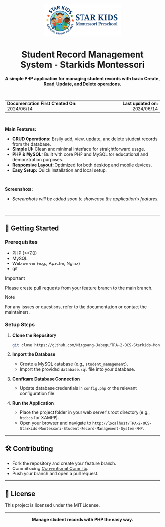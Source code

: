 <p align="center">
    <img src="./assets/images/Star_Kids_Montessori_Preschool_Logo.png" alt="Project Logo" width="250" style="height:auto; borderRadius: 30%;">
</p>

<h1 align="center">Student Record Management System - Starkids Montessori</h1>

<p align="center"><b>A simple PHP application for managing student records with basic Create, Read, Update, and Delete operations.</b></p>

<br>

<table width="100%">
  <tr>
    <td align="left"><b>Documentation First Created On:</b> 2024/06/14</td>
    <td align="right"><b>Last updated on:</b> 2024/06/14</td>
  </tr>
</table>

<br>

**Main Features:**

- **CRUD Operations:** Easily add, view, update, and delete student records from the database.
- **Simple UI:** Clean and minimal interface for straightforward usage.
- **PHP & MySQL:** Built with core PHP and MySQL for educational and demonstration purposes.
- **Responsive Layout:** Optimized for both desktop and mobile devices.
- **Easy Setup:** Quick installation and local setup.

<br>

<!-- Replace the below section with your screenshots -->
**Screenshots:**

- _Screenshots will be added soon to showcase the application's features._

<br>

---

## 🚀 Getting Started

### Prerequisites

- PHP (>=7.0)
- MySQL
- Web server (e.g., Apache, Nginx)
- git

> [!IMPORTANT]
> Please create pull requests from your feature branch to the main branch.

> [!NOTE]
> For any issues or questions, refer to the documentation or contact the maintainers.

### Setup Steps

1. **Clone the Repository**

    ```bash
    git clone https://github.com/Ningsang-Jabegu/TRA-2-OCS-Starkids-Montessori-Student-Record-Management-System-PHP.git
    ```

2. **Import the Database**

    - Create a MySQL database (e.g., `student_management`).
    - Import the provided `database.sql` file into your database.

3. **Configure Database Connection**

    - Update database credentials in `config.php` or the relevant configuration file.

4. **Run the Application**

    - Place the project folder in your web server's root directory (e.g., `htdocs` for XAMPP).
    - Open your browser and navigate to `http://localhost/TRA-2-OCS-Starkids-Montessori-Student-Record-Management-System-PHP`.

---

## 🛠️ Contributing

- Fork the repository and create your feature branch.
- Commit using [Conventional Commits](https://www.conventionalcommits.org/en/v1.0.0/).
- Push your branch and open a pull request.

---

## 📄 License

This project is licensed under the MIT License.

---

<p align="center"><b>Manage student records with PHP the easy way.</b></p>